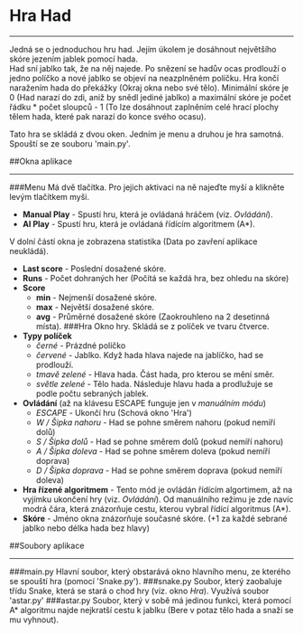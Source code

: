 # Hra Had
***
Jedná se o jednoduchou hru had. Jejím úkolem je dosáhnout největšího skóre jezením jablek pomocí hada.  
Had sní jablko tak, že na něj najede. Po snězení se hadův ocas prodlouží o jedno políčko a nové jablko se objeví
na neazplněném políčku. Hra končí naražením hada do překážky (Okraj okna nebo své tělo). Minimální skóre je 0
(Had narazí do zdi, aniž by snědl jediné jablko) a maximální skóre je počet řádku * počet sloupců - 1 
(To lze dosáhnout zaplněním celé hrací plochy tělem hada, které pak narazí do konce svého ocasu).  
  
Tato hra se skládá z dvou oken. Jedním je menu a druhou je hra samotná.  
Spouští se ze souboru 'main.py'.

##Okna aplikace
***
###Menu
Má dvě tlačítka. Pro jejich aktivaci na ně najeďte myší a klikněte levým tlačítkem myši.  
- **Manual Play** - Spustí hru, která je ovládaná hráčem (viz. *Ovládání*).
- **AI Play** - Spustí hru, která je ovládaná řídícím algoritmem (A*).

V dolní částí okna je zobrazena statistika (Data po zavření aplikace neukládá).
- **Last score** - Poslední dosažené skóre.
- **Runs** - Počet dohraných her (Počítá se každá hra, bez ohledu na skóre)
- **Score**
    - **min** - Nejmenší dosažené skóre. 
    - **max** - Největší dosažené skóre. 
    - **avg** - Průměrné dosažené skóre (Zaokrouhleno na 2 desetinná místa).
###Hra
Okno hry. Skládá se z políček ve tvaru čtverce.  
- **Typy políček**
  - *černé* - Prázdné políčko
  - *červené* - Jablko. Když hada hlava najede na jablíčko, had se prodlouží.
  - *tmavě zelené* - Hlava hada. Část hada, pro kterou se mění směr.
  - *světle zelené* - Tělo hada. Následuje hlavu hada a prodlužuje se podle počtu sebraných jablek.
- **Ovládání** (až na klávesu ESCAPE funguje jen v *manuálním módu*)
  - *ESCAPE* - Ukončí hru (Schová okno 'Hra')
  - *W / Šipka nahoru* - Had se pohne směrem nahoru (pokud nemíří dolů)
  - *S / Šipka dolů* - Had se pohne směrem dolů (pokud nemíří nahoru)
  - *A / Šipka doleva* - Had se pohne směrem doleva (pokud nemíří doprava)
  - *D / Šipka doprava* - Had se pohne směrem doprava (pokud nemíří doleva)
- **Hra řízené algoritmem** - Tento mód je ovládán řídícím algortimem, až na vyjímku ukončení hry (viz. *Ovládání*).
  Od manuálního režimu je zde navíc modrá čára, která znázorňuje cestu, kterou vybral řídící algoritmus (A*).
- **Skóre** - Jméno okna znázorňuje současné skóre. (+1 za každé sebrané jablko nebo délka hada bez hlavy)

##Soubory aplikace
***
###main.py
Hlavní soubor, který obstarává okno hlavního menu, ze kterého se spouští hra (pomocí 'Snake.py').
###snake.py
Soubor, který zaobaluje třídu Snake, která se stará o chod hry (viz. okno *Hra*). Využívá soubor 'astar.py'
###astar.py
Soubor, který v sobě má jedinou funkci, která pomocí A* algoritmu najde nejkratší cestu k jablku 
(Bere v potaz tělo hada a snaží se mu vyhnout).